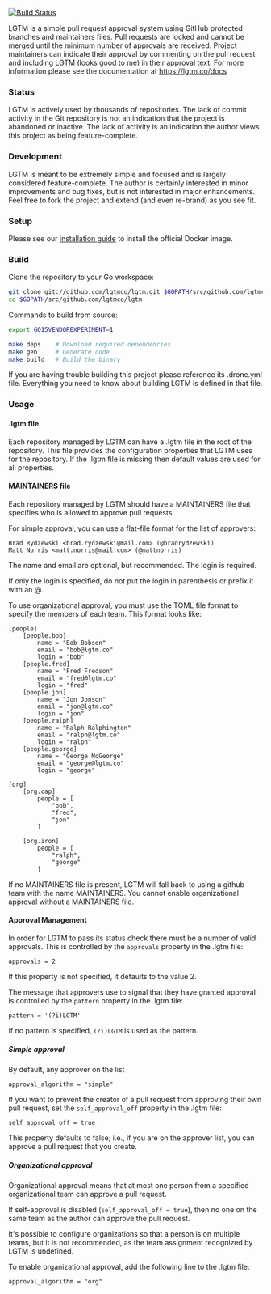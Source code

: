 [![Build Status](http://beta.drone.io/api/badges/lgtmco/lgtm/status.svg)](http://beta.drone.io/lgtmco/lgtm)

LGTM is a simple pull request approval system using GitHub protected branches and maintainers files. Pull requests are locked and cannot be merged until the minimum number of approvals are received. Project maintainers can indicate their approval by commenting on the pull request and including LGTM (looks good to me) in their approval text. For more information please see the documentation at https://lgtm.co/docs

### Status

LGTM is actively used by thousands of repositories. The lack of commit activity in the Git repository is not an indication that the project is abandoned or inactive. The lack of activity is an indication the author views this project as being feature-complete.

### Development

LGTM is meant to be extremely simple and focused and is largely considered feature-complete. The author is certainly interested in minor improvements and bug fixes, but is not interested in major enhancements. Feel free to fork the project and extend (and even re-brand) as you see fit.

### Setup

Please see our [installation guide](https://lgtm.co/docs/install/) to install the official Docker image.

### Build

Clone the repository to your Go workspace:

```sh
git clone git://github.com/lgtmco/lgtm.git $GOPATH/src/github.com/lgtmco/lgtm
cd $GOPATH/src/github.com/lgtmco/lgtm
```

Commands to build from source:

```sh
export GO15VENDOREXPERIMENT=1

make deps    # Download required dependencies
make gen     # Generate code
make build   # Build the binary
```

If you are having trouble building this project please reference its .drone.yml file. Everything you need to know about building LGTM is defined in that file.

### Usage

#### .lgtm file

Each repository managed by LGTM can have a .lgtm file in the root of the repository. This file provides the configuration properties that LGTM uses for the repository. If the .lgtm file is missing then default values are used for all properties.

#### MAINTAINERS file

Each repository managed by LGTM should have a MAINTAINERS file that specifies who is allowed to approve pull requests.

For simple approval, you can use a flat-file format for the list of approvers:
```
Brad Rydzewski <brad.rydzewski@mail.com> (@bradrydzewski)
Matt Norris <matt.norris@mail.com> (@mattnorris)
```

The name and email are optional, but recommended. The login is required.

If only the login is specified, do not put the login in parenthesis or prefix it with an @.

To use organizational approval, you must use the TOML file format to specify the members of each team. This format looks like:
```
[people]
    [people.bob]
        name = "Bob Bobson"
        email = "bob@lgtm.co"
        login = "bob"
    [people.fred]
        name = "Fred Fredson"
        email = "fred@lgtm.co"
        login = "fred"
    [people.jon]
        name = "Jon Jonson"
        email = "jon@lgtm.co"
        login = "jon"
    [people.ralph]
        name = "Ralph Ralphington"
        email = "ralph@lgtm.co"
        login = "ralph"
    [people.george]
        name = "George McGeorge"
        email = "george@lgtm.co"
        login = "george"

[org]
    [org.cap]
        people = [
            "bob",
            "fred",
            "jon"
        ]

    [org.iron]
        people = [
            "ralph",
            "george"
        ]
```

If no MAINTAINERS file is present, LGTM will fall back to using a github team with the name MAINTAINERS. You cannot enable organizational approval without a MAINTAINERS file.

#### Approval Management

In order for LGTM to pass its status check there must be a number of valid approvals. This is controlled by the `approvals` property in the .lgtm file:
```
approvals = 2
```

If this property is not specified, it defaults to the value 2.

The message that approvers use to signal that they have granted approval is controlled by the `pattern` property in the .lgtm file:
```
pattern = '(?i)LGTM'
```

If no pattern is specified, `(?i)LGTM` is used as the pattern.

##### Simple approval

By default, any approver on the list
```
approval_algorithm = "simple"
```

If you want to prevent the creator of a pull request from approving their own pull request, set the `self_approval_off` property in the .lgtm file:

```
self_approval_off = true
```

This property defaults to false; i.e., if you are on the approver list, you can approve a pull request that you create.

##### Organizational approval

Organizational approval means that at most one person from a specified organizational team can approve a pull request.

If self-approval is disabled (`self_approval_off = true`), then no one on the same team as the author can approve the pull request.

It's possible to configure organizations so that a person is on multiple teams, but it is not recommended, as the team assignment recognized by LGTM is undefined.

To enable organizational approval, add the following line to the .lgtm file:

```
approval_algorithm = "org"
```

